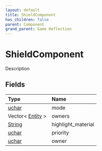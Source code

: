 ```yaml
---
layout: default
title: ShieldComponent
has_children: false
parent: Component
grand_parent: Game Reflection
---
```

# ShieldComponent
Description 

## Fields

| Type | Name |
|:-------------|:--------------|
| [uchar](/docs/game-reflection/enums/uchar) | mode |
| Vector< [Entity](/docs/game-reflection/classes/entity) > | owners |
| [String](/docs/game-reflection/components/string) | highlight_material |
| [uchar](/docs/game-reflection/enums/uchar) | priority |
| [uchar](/docs/game-reflection/enums/uchar) | owner |

